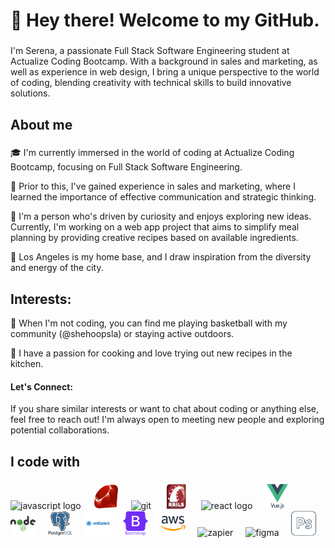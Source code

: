 <h1 align="left">👋 Hey there! Welcome to my GitHub.

</h1>

###

<p align="left">I'm Serena, a passionate Full Stack Software Engineering student at Actualize Coding Bootcamp. With a background in sales and marketing, as well as experience in web design, I bring a unique perspective to the world of coding, blending creativity with technical skills to build innovative solutions.

</p>

###

<h2 align="left">About me</h2>

###

<p align="left">🎓 I'm currently immersed in the world of coding at Actualize Coding Bootcamp, focusing on Full Stack Software Engineering.
</p>

<p align="left">💼 Prior to this, I've gained experience in sales and marketing, where I learned the importance of effective communication and strategic thinking.
</p>

<p align="left">🚀 I'm a person who's driven by curiosity and enjoys exploring new ideas. Currently, I'm working on a web app project that aims to simplify meal planning by providing creative recipes based on available ingredients.

<p align="left">🌴 Los Angeles is my home base, and I draw inspiration from the diversity and energy of the city.
</p>

<h2 align="left">Interests:
</h2>

<p align="left">🏀 When I'm not coding, you can find me playing basketball with my community (@shehoopsla) or staying active outdoors.

<p align="left">🍲 I have a passion for cooking and love trying out new recipes in the kitchen.


<h4>Let's Connect: </h4> <p> If you share similar interests or want to chat about coding or anything else, feel free to reach out! I'm always open to meeting new people and exploring potential collaborations.

</p>





###

<h2 align="left">I code with</h2>

###

<div align="left">
  <img src="https://cdn.jsdelivr.net/gh/devicons/devicon/icons/javascript/javascript-original.svg" height="40" alt="javascript logo"  />
  <img width="12" />


  <img src="https://raw.githubusercontent.com/devicons/devicon/master/icons/ruby/ruby-original.svg" height="40" alt="ruby logo"  />
  <img width="12" />

<img src="https://www.vectorlogo.zone/logos/git-scm/git-scm-icon.svg" height="40" alt="git"  />
  <img width="12" />
  
  <img src="https://raw.githubusercontent.com/devicons/devicon/master/icons/rails/rails-original-wordmark.svg" height="40" alt="rails"  />
  <img width="12" />
  
  <img src="https://cdn.jsdelivr.net/gh/devicons/devicon/icons/react/react-original.svg" height="40" alt="react logo"  />
  <img width="12" />
  
  <img src="https://raw.githubusercontent.com/devicons/devicon/master/icons/vuejs/vuejs-original-wordmark.svg" height="40" alt="vuejs logo" />
  <img width="12" />
  
  <img src="https://raw.githubusercontent.com/devicons/devicon/master/icons/nodejs/nodejs-original-wordmark.svg" height="40" alt="nodejs"  />
  <img width="12" />

  <img src="https://raw.githubusercontent.com/devicons/devicon/master/icons/postgresql/postgresql-original-wordmark.svg" height="40" alt="postgresql"  />
  <img width="12" />

  <img src="https://raw.githubusercontent.com/devicons/devicon/d00d0969292a6569d45b06d3f350f463a0107b0d/icons/webpack/webpack-original-wordmark.svg" height="40" alt="postgresql"  />
  <img width="12" />

  <img src="https://raw.githubusercontent.com/devicons/devicon/master/icons/bootstrap/bootstrap-plain-wordmark.svg" height="40" alt="bootstrap" />
  <img width="12" />
  
  <img src="https://raw.githubusercontent.com/devicons/devicon/master/icons/amazonwebservices/amazonwebservices-original-wordmark.svg" height="40" alt="aws"  />
  <img width="12" />

   <img src="https://www.vectorlogo.zone/logos/zapier/zapier-icon.svg" height="40" alt="zapier"  />
  <img width="12" />

 <img src="https://www.vectorlogo.zone/logos/figma/figma-icon.svg" height="40" alt="figma"  />
  <img width="12" />

 <img src="https://raw.githubusercontent.com/devicons/devicon/master/icons/photoshop/photoshop-line.svg" height="40" alt="photoshop"  />
  <img width="12" />

  </div>
